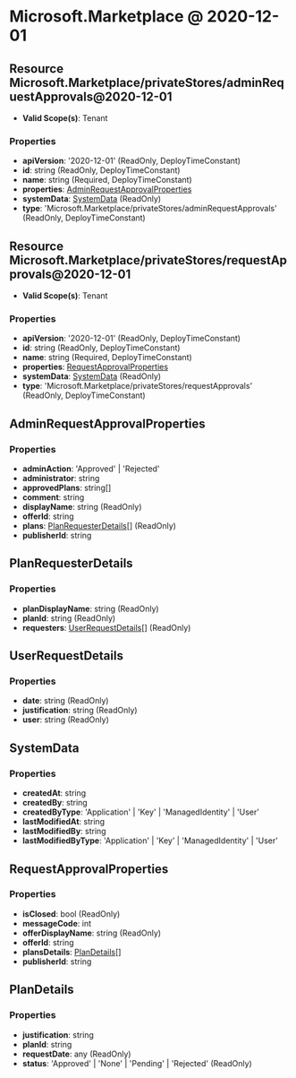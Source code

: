 # Microsoft.Marketplace @ 2020-12-01

## Resource Microsoft.Marketplace/privateStores/adminRequestApprovals@2020-12-01
* **Valid Scope(s)**: Tenant
### Properties
* **apiVersion**: '2020-12-01' (ReadOnly, DeployTimeConstant)
* **id**: string (ReadOnly, DeployTimeConstant)
* **name**: string (Required, DeployTimeConstant)
* **properties**: [AdminRequestApprovalProperties](#adminrequestapprovalproperties)
* **systemData**: [SystemData](#systemdata) (ReadOnly)
* **type**: 'Microsoft.Marketplace/privateStores/adminRequestApprovals' (ReadOnly, DeployTimeConstant)

## Resource Microsoft.Marketplace/privateStores/requestApprovals@2020-12-01
* **Valid Scope(s)**: Tenant
### Properties
* **apiVersion**: '2020-12-01' (ReadOnly, DeployTimeConstant)
* **id**: string (ReadOnly, DeployTimeConstant)
* **name**: string (Required, DeployTimeConstant)
* **properties**: [RequestApprovalProperties](#requestapprovalproperties)
* **systemData**: [SystemData](#systemdata) (ReadOnly)
* **type**: 'Microsoft.Marketplace/privateStores/requestApprovals' (ReadOnly, DeployTimeConstant)

## AdminRequestApprovalProperties
### Properties
* **adminAction**: 'Approved' | 'Rejected'
* **administrator**: string
* **approvedPlans**: string[]
* **comment**: string
* **displayName**: string (ReadOnly)
* **offerId**: string
* **plans**: [PlanRequesterDetails](#planrequesterdetails)[] (ReadOnly)
* **publisherId**: string

## PlanRequesterDetails
### Properties
* **planDisplayName**: string (ReadOnly)
* **planId**: string (ReadOnly)
* **requesters**: [UserRequestDetails](#userrequestdetails)[] (ReadOnly)

## UserRequestDetails
### Properties
* **date**: string (ReadOnly)
* **justification**: string (ReadOnly)
* **user**: string (ReadOnly)

## SystemData
### Properties
* **createdAt**: string
* **createdBy**: string
* **createdByType**: 'Application' | 'Key' | 'ManagedIdentity' | 'User'
* **lastModifiedAt**: string
* **lastModifiedBy**: string
* **lastModifiedByType**: 'Application' | 'Key' | 'ManagedIdentity' | 'User'

## RequestApprovalProperties
### Properties
* **isClosed**: bool (ReadOnly)
* **messageCode**: int
* **offerDisplayName**: string (ReadOnly)
* **offerId**: string
* **plansDetails**: [PlanDetails](#plandetails)[]
* **publisherId**: string

## PlanDetails
### Properties
* **justification**: string
* **planId**: string
* **requestDate**: any (ReadOnly)
* **status**: 'Approved' | 'None' | 'Pending' | 'Rejected' (ReadOnly)

